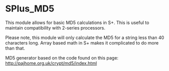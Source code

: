 # SPlus_MD5


This module allows for basic MD5 calculations in S+. This is useful to maintain compatibility with 2-series processors.

Please note, this module will only calculate the MD5 for a string less than 40 characters long. Array based math in S+ makes it 
complicated to do more than that.

MD5 generator based on the code found on this page: http://pajhome.org.uk/crypt/md5/index.html